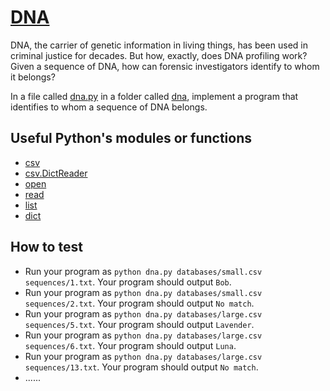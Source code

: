 # [DNA](https://cs50.harvard.edu/x/2024/psets/6/dna/)

DNA, the carrier of genetic information in living things, has been used in criminal justice for decades. But how, exactly, does DNA profiling work? Given a sequence of DNA, how can forensic investigators identify to whom it belongs?

In a file called [dna.py](dna.py) in a folder called [dna](/), implement a program that identifies to whom a sequence of DNA belongs.


## Useful Python's modules or functions

- [csv](https://docs.python.org/3/library/csv.html)
- [csv.DictReader](https://docs.python.org/3/library/csv.html#csv.DictReader)
- [open](https://docs.python.org/3/tutorial/inputoutput.html#reading-and-writing-files)
- [read](https://docs.python.org/3/tutorial/inputoutput.html#methods-of-file-objects)
- [list](https://docs.python.org/3/tutorial/introduction.html#lists)
- [dict](https://docs.python.org/3/tutorial/datastructures.html#dictionaries)


## How to test

- Run your program as `python dna.py databases/small.csv sequences/1.txt`. Your program should output `Bob`.
- Run your program as `python dna.py databases/small.csv sequences/2.txt`. Your program should output `No match`.
- Run your program as `python dna.py databases/large.csv sequences/5.txt`. Your program should output `Lavender`.
- Run your program as `python dna.py databases/large.csv sequences/6.txt`. Your program should output `Luna`.
- Run your program as `python dna.py databases/large.csv sequences/13.txt`. Your program should output `No match`.
- ......
